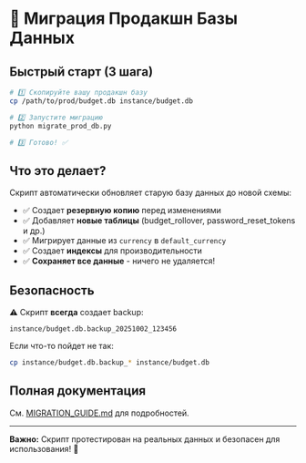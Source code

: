 # 🔄 Миграция Продакшн Базы Данных

## Быстрый старт (3 шага)

```bash
# 1️⃣ Скопируйте вашу продакшн базу
cp /path/to/prod/budget.db instance/budget.db

# 2️⃣ Запустите миграцию
python migrate_prod_db.py

# 3️⃣ Готово! ✅
```

## Что это делает?

Скрипт автоматически обновляет старую базу данных до новой схемы:

- ✅ Создает **резервную копию** перед изменениями
- ✅ Добавляет **новые таблицы** (budget_rollover, password_reset_tokens и др.)
- ✅ Мигрирует данные из `currency` в `default_currency`
- ✅ Создает **индексы** для производительности
- ✅ **Сохраняет все данные** - ничего не удаляется!

## Безопасность

⚠️ Скрипт **всегда** создает backup:
```
instance/budget.db.backup_20251002_123456
```

Если что-то пойдет не так:
```bash
cp instance/budget.db.backup_* instance/budget.db
```

## Полная документация

См. [MIGRATION_GUIDE.md](MIGRATION_GUIDE.md) для подробностей.

---

**Важно:** Скрипт протестирован на реальных данных и безопасен для использования! 🎉
